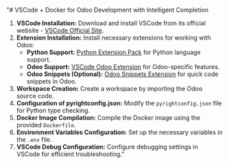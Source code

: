 "# VSCode + Docker for Odoo Development with Intelligent Completion

1. **VSCode Installation:** Download and install VSCode from its official website - [VSCode Official Site](https://code.visualstudio.com).
2. **Extension Installation:** Install necessary extensions for working with Odoo:
   - **Python Support:** [Python Extension Pack](https://marketplace.visualstudio.com/items?itemName=donjayamanne.python-extension-pack) for Python language support.
   - **Odoo Support:** [VSCode Odoo Extension](https://marketplace.visualstudio.com/items?itemName=trinhanhngoc.vscode-odoo) for Odoo-specific features.
   - **Odoo Snippets (Optional):** [Odoo Snippets Extension](https://marketplace.visualstudio.com/items?itemName=mjavint.mjavint-odoo-snippets) for quick code snippets in Odoo.
3. **Workspace Creation:** Create a workspace by importing the Odoo source code.
4. **Configuration of pyrightconfig.json:** Modify the `pyrightconfig.json` file for Python type checking.
5. **Docker Image Compilation:** Compile the Docker image using the provided `Dockerfile`.
6. **Environment Variables Configuration:** Set up the necessary variables in the `.env` file.
7. **VSCode Debug Configuration:** Configure debugging settings in VSCode for efficient troubleshooting."